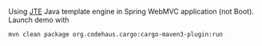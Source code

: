 Using [JTE](https://github.com/casid/jte) Java template engine in Spring WebMVC application (not Boot).
Launch demo with
```
mvn clean package org.codehaus.cargo:cargo-maven3-plugin:run
```
